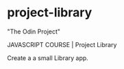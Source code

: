 # project-library
"The Odin Project"

JAVASCRIPT COURSE | Project Library

Create a a small Library app.